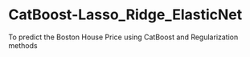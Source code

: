# CatBoost-Lasso_Ridge_ElasticNet
To predict the Boston House Price using CatBoost and Regularization methods
